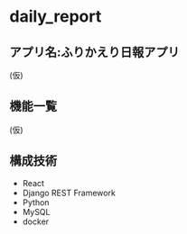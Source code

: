 # daily_report
## アプリ名:ふりかえり日報アプリ
(仮)
## 機能一覧
(仮)
## 構成技術
- React
- Django REST Framework
- Python
- MySQL
- docker
